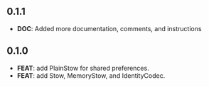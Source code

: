 ## 0.1.1

 - **DOC**: Added more documentation, comments, and instructions

## 0.1.0

 - **FEAT**: add PlainStow for shared preferences.
 - **FEAT**: add Stow, MemoryStow, and IdentityCodec.

